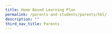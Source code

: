```yaml
---
title: Home Based Learning Plan
permalink: /parents-and-students/parents/hbl/
description: ""
third_nav_title: Parents
---
```

